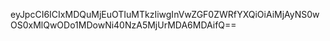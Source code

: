 eyJpcCI6ICIxMDQuMjEuOTIuMTkzIiwgInVwZGF0ZWRfYXQiOiAiMjAyNS0wOS0xMlQwODo1MDowNi40NzA5MjUrMDA6MDAifQ==